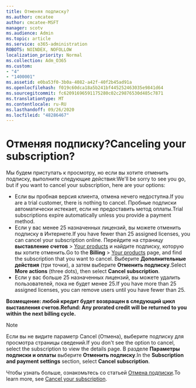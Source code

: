 ```yaml
---
title: Отменяя подписку?
ms.author: cmcatee
author: cmcatee-MSFT
manager: scotv
ms.audience: Admin
ms.topic: article
ms.service: o365-administration
ROBOTS: NOINDEX, NOFOLLOW
localization_priority: Normal
ms.collection: Adm_O365
ms.custom:
- "4"
- "1400001"
ms.assetid: e0ba53f0-3b0a-4082-a42f-40f2b45ad91a
ms.openlocfilehash: f019c60dca18a5b241bf445252463035e9841d64
ms.sourcegitcommit: fc62091696591175280c02c29876530d485c7871
ms.translationtype: MT
ms.contentlocale: ru-RU
ms.lasthandoff: 09/26/2020
ms.locfileid: "48286467"
---
```

# <a name="canceling-your-subscription"></a><span data-ttu-id="6f436-102">Отменяя подписку?</span><span class="sxs-lookup"><span data-stu-id="6f436-102">Canceling your subscription?</span></span>

<span data-ttu-id="6f436-103">Мы будем приступать к просмотру, но если вы хотите отменить подписку, выполните следующие действия:</span><span class="sxs-lookup"><span data-stu-id="6f436-103">We'll be sorry to see you go, but if you want to cancel your subscription, here are your options:</span></span>
  
- <span data-ttu-id="6f436-104">Если вы пробная версия клиента, отмена нечего недоступна.</span><span class="sxs-lookup"><span data-stu-id="6f436-104">If you are a trial customer, there is nothing to cancel.</span></span> <span data-ttu-id="6f436-105">Пробные подписки автоматически истекает, если не предоставить метод оплаты.</span><span class="sxs-lookup"><span data-stu-id="6f436-105">Trial subscriptions expire automatically unless you provide a payment method.</span></span>
- <span data-ttu-id="6f436-106">Если у вас менее 25 назначенных лицензий, вы можете отменить подписку в Интернете.</span><span class="sxs-lookup"><span data-stu-id="6f436-106">If you have fewer than 25 assigned licenses, you can cancel your subscription online.</span></span> <span data-ttu-id="6f436-107">Перейдите на страницу **выставление счетов** \> [Your products](https://go.microsoft.com/fwlink/p/?linkid=842054) и найдите подписку, которую вы хотите отменить.</span><span class="sxs-lookup"><span data-stu-id="6f436-107">Go to the **Billing** \> [Your products](https://go.microsoft.com/fwlink/p/?linkid=842054) page, and find the subscription that you want to cancel.</span></span> <span data-ttu-id="6f436-108">Выберите **Дополнительные действия** (три точки), а затем выберите **Отменить подписку**.</span><span class="sxs-lookup"><span data-stu-id="6f436-108">Select **More actions** (three dots), then select **Cancel subscription**.</span></span>
- <span data-ttu-id="6f436-109">Если у вас больше 25 назначенных лицензий, вы можете удалить пользователей, пока не будет менее 25.</span><span class="sxs-lookup"><span data-stu-id="6f436-109">If you have more than 25 assigned licenses, you can remove users until you have fewer than 25.</span></span>
  
<span data-ttu-id="6f436-110">**Возмещение: любой кредит будет возвращен в следующий цикл выставления счетов.**</span><span class="sxs-lookup"><span data-stu-id="6f436-110">**Refund: Any prorated credit will be returned to you within the next billing cycle.**</span></span>

> [!NOTE]
> <span data-ttu-id="6f436-111">Если вы не видите параметр Cancel (Отмена), выберите подписку для просмотра страницы сведений.</span><span class="sxs-lookup"><span data-stu-id="6f436-111">If you don't see the option to cancel, select the subscription to view the details page.</span></span> <span data-ttu-id="6f436-112">В разделе **Параметры подписки и оплаты** выберите **Отменить подписку**.</span><span class="sxs-lookup"><span data-stu-id="6f436-112">In the **Subscription and payment settings** section, select **Cancel subscription**.</span></span>

<span data-ttu-id="6f436-113">Чтобы узнать больше, ознакомьтесь со статьей [Отмена подписки](https://docs.microsoft.com/microsoft-365/commerce/subscriptions/cancel-your-subscription).</span><span class="sxs-lookup"><span data-stu-id="6f436-113">To learn more, see [Cancel your subscription](https://docs.microsoft.com/microsoft-365/commerce/subscriptions/cancel-your-subscription).</span></span>